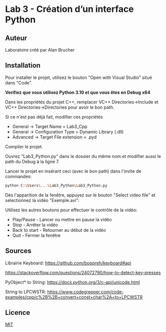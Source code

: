 # Lab 3 - Création d’un interface Python

## Auteur

Laboratoire créé par Alan Brucher

## Installation

Pour installer le projet, utilisez le bouton "Open with Visual Studio" situé dans "Code".

**Verifiez que vous utilisez Python 3.10 et que vous êtes en Debug x64**

Dans les propriétés du projet C++, remplacer VC++ Directories->Include et VC++ Directories->Directories pour avoir le bon path.

Si ce n'est pas déjà fait, modifier ces propriétés

- General -> Target Name = Lab3_Cpp
- General -> Configuration Type = Dynamic Library (.dll)
- Advanced -> Target File extension = .pyd

Compiler le projet.

Ouvrez "Lab3_Python.py" dans le dossier du même nom et modifier aussi le path du Debug à la ligne 7.

Lancer le projet en insérant ceci (avec le bon path) dans l'invite de commandes:

```bash
python C:\Users\...\Lab3_Python\Lab3_Python.py
```

Dès l'apparition de la fenêtre, appuyez sur le bouton "Select video file" et selectionnez la vidéo "Exemple.avi":

Utilisez les autres boutons pour effectuer le contrôle de la vidéo:

- Play/Pause - Lancer ou mettre en pause la vidéo
- Stop - Arrêter la vidéo
- Back to start - Retourner au début de la vidéo
- Quit - Fermer la fenêtre 

## Sources 

Librairie Keyboard: https://github.com/boppreh/keyboard#api

https://stackoverflow.com/questions/24072790/how-to-detect-key-presses

PyObject* to String: https://docs.python.org/3/c-api/unicode.html

String to LPCWSTR: https://www.codegrepper.com/code-examples/cpp/c%2B%2B+convert+const+char%2A+to+LPCWSTR

## Licence

[MIT](https://choosealicense.com/licenses/mit/)
